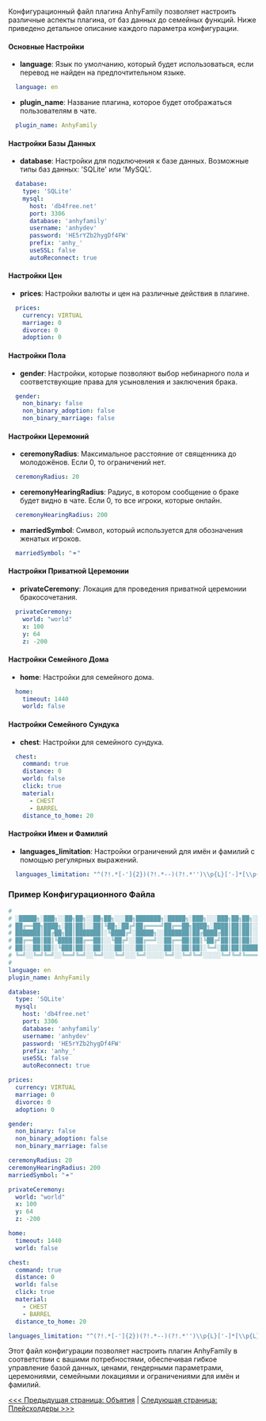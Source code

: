 Конфигурационный файл плагина AnhyFamily позволяет настроить различные аспекты плагина, от баз данных до семейных функций. Ниже приведено детальное описание каждого параметра конфигурации.

#### Основные Настройки

- **language**: Язык по умолчанию, который будет использоваться, если перевод не найден на предпочтительном языке.
```yaml
  language: en
```

- **plugin_name**: Название плагина, которое будет отображаться пользователям в чате.
```yaml
  plugin_name: AnhyFamily
```

#### Настройки Базы Данных

- **database**: Настройки для подключения к базе данных. Возможные типы баз данных: 'SQLite' или 'MySQL'.
```yaml
  database:
    type: 'SQLite'
    mysql:
      host: 'db4free.net'
      port: 3306
      database: 'anhyfamily'
      username: 'anhydev'
      password: 'HE5rYZb2hygDf4FW'
      prefix: 'anhy_'
      useSSL: false
      autoReconnect: true
```

#### Настройки Цен

- **prices**: Настройки валюты и цен на различные действия в плагине.
```yaml
  prices:
    currency: VIRTUAL
    marriage: 0
    divorce: 0
    adoption: 0
```

#### Настройки Пола

- **gender**: Настройки, которые позволяют выбор небинарного пола и соответствующие права для усыновления и заключения брака.
```yaml
  gender:
    non_binary: false
    non_binary_adoption: false
    non_binary_marriage: false
```

#### Настройки Церемоний

- **ceremonyRadius**: Максимальное расстояние от священника до молодожёнов. Если 0, то ограничений нет.
```yaml
  ceremonyRadius: 20
```

- **ceremonyHearingRadius**: Радиус, в котором сообщение о браке будет видно в чате. Если 0, то все игроки, которые онлайн.
```yaml
  ceremonyHearingRadius: 200
```

- **marriedSymbol**: Символ, который используется для обозначения женатых игроков.
```yaml
  marriedSymbol: "⚭"
```

#### Настройки Приватной Церемонии

- **privateCeremony**: Локация для проведения приватной церемонии бракосочетания.
```yaml
  privateCeremony:
    world: "world"
    x: 100
    y: 64
    z: -200
```

#### Настройки Семейного Дома

- **home**: Настройки для семейного дома.
```yaml
  home:
    timeout: 1440
    world: false
```

#### Настройки Семейного Сундука

- **chest**: Настройки для семейного сундука.
```yaml
  chest:
    command: true
    distance: 0
    world: false
    click: true
    material:
      - CHEST
      - BARREL
    distance_to_home: 20
```

#### Настройки Имен и Фамилий

- **languages_limitation**: Настройки ограничений для имён и фамилий с помощью регулярных выражений.
```yaml
  languages_limitation: "^(?!.*[-']{2})(?!.*--)(?!.*'')\\p{L}['-]*[\\p{L}]+$"
```

### Пример Конфигурационного Файла

```yaml
#
# ░█████╗░███╗░░██╗██╗░░██╗██╗░░░██╗███████╗░█████╗░███╗░░░███╗██╗██╗░░██╗░░░██╗
# ██╔══██╗████╗░██║██║░░██║╚██╗░██╔╝██╔════╝██╔══██╗████╗░████║██║██║░░╚██╗░██╔╝
# ███████║██╔██╗██║███████║░╚████╔╝░█████╗░░███████║██╔████╔██║██║██║░░░╚████╔╝░
# ██╔══██║██║╚████║██╔══██║░░╚██╔╝░░██╔══╝░░██╔══██║██║╚██╔╝██║██║██║░░░░╚██╔╝░░
# ██║░░██║██║░╚███║██║░░██║░░░██║░░░██║░░░░░██║░░██║██║░╚═╝░██║██║███████╗██║░░░
# ╚═╝░░╚═╝╚═╝░░╚══╝╚═╝░░╚═╝░░░╚═╝░░░╚═╝░░░░░╚═╝░░╚═╝╚═╝░░░░░╚═╝╚═╝╚══════╝╚═╝░░░
#
language: en
plugin_name: AnhyFamily

database:
  type: 'SQLite'
  mysql:
    host: 'db4free.net'
    port: 3306
    database: 'anhyfamily'
    username: 'anhydev'
    password: 'HE5rYZb2hygDf4FW'
    prefix: 'anhy_'
    useSSL: false
    autoReconnect: true

prices:
  currency: VIRTUAL
  marriage: 0
  divorce: 0
  adoption: 0

gender:
  non_binary: false
  non_binary_adoption: false
  non_binary_marriage: false

ceremonyRadius: 20
ceremonyHearingRadius: 200
marriedSymbol: "⚭"

privateCeremony:
  world: "world"
  x: 100
  y: 64
  z: -200

home:
  timeout: 1440
  world: false

chest:
  command: true
  distance: 0
  world: false
  click: true
  material:
    - CHEST
    - BARREL
  distance_to_home: 20

languages_limitation: "^(?!.*[-']{2})(?!.*--)(?!.*'')\\p{L}['-]*[\\p{L}]+$"
```

Этот файл конфигурации позволяет настроить плагин AnhyFamily в соответствии с вашими потребностями, обеспечивая гибкое управление базой данных, ценами, гендерными параметрами, церемониями, семейными локациями и ограничениями для имён и фамилий.

[<<< Предыдущая страница: Объятия](hugs.md) | [Следующая страница: Плейсхолдеры >>>](placeholders.md)